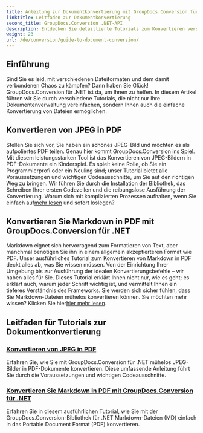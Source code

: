 ```yaml
---
title: Anleitung zur Dokumentkonvertierung mit GroupDocs.Conversion für .NET
linktitle: Leitfaden zur Dokumentkonvertierung
second_title: GroupDocs.Conversion .NET-API
description: Entdecken Sie detaillierte Tutorials zum Konvertieren verschiedener Dokumentformate mit GroupDocs.Conversion für .NET und optimieren Sie Ihren Dateiverwaltungsprozess.
weight: 23
url: /de/conversion/guide-to-document-conversion/
---
```

## Einführung

Sind Sie es leid, mit verschiedenen Dateiformaten und dem damit verbundenen Chaos zu kämpfen? Dann haben Sie Glück! GroupDocs.Conversion für .NET ist da, um Ihnen zu helfen. In diesem Artikel führen wir Sie durch verschiedene Tutorials, die nicht nur Ihre Dokumentenverwaltung vereinfachen, sondern Ihnen auch die einfache Konvertierung von Dateien ermöglichen.

## Konvertieren von JPEG in PDF

Stellen Sie sich vor, Sie haben ein schönes JPEG-Bild und möchten es als aufpoliertes PDF teilen. Genau hier kommt GroupDocs.Conversion ins Spiel. Mit diesem leistungsstarken Tool ist das Konvertieren von JPEG-Bildern in PDF-Dokumente ein Kinderspiel. Es spielt keine Rolle, ob Sie ein Programmierprofi oder ein Neuling sind; unser Tutorial bietet alle Voraussetzungen und wichtigen Codeausschnitte, um Sie auf den richtigen Weg zu bringen. Wir führen Sie durch die Installation der Bibliothek, das Schreiben Ihrer ersten Codezeilen und die reibungslose Ausführung der Konvertierung. Warum sich mit komplizierten Prozessen aufhalten, wenn Sie einfach auf[mehr lesen](./converting-jpeg-to-pdf/) und sofort loslegen?

## Konvertieren Sie Markdown in PDF mit GroupDocs.Conversion für .NET

Markdown eignet sich hervorragend zum Formatieren von Text, aber manchmal benötigen Sie ihn in einem allgemein akzeptierteren Format wie PDF. Unser ausführliches Tutorial zum Konvertieren von Markdown in PDF deckt alles ab, was Sie wissen müssen. Von der Einrichtung Ihrer Umgebung bis zur Ausführung der idealen Konvertierungsbefehle – wir haben alles für Sie. Dieses Tutorial erklärt Ihnen nicht nur, wie es geht; es erklärt auch, warum jeder Schritt wichtig ist, und vermittelt Ihnen ein tieferes Verständnis des Frameworks. Sie werden sich sicher fühlen, dass Sie Markdown-Dateien mühelos konvertieren können. Sie möchten mehr wissen? Klicken Sie hier[hier mehr lesen](./convert-markdown-to-pdf/).

## Leitfaden für Tutorials zur Dokumentkonvertierung
### [Konvertieren von JPEG in PDF](./converting-jpeg-to-pdf/)
Erfahren Sie, wie Sie mit GroupDocs.Conversion für .NET mühelos JPEG-Bilder in PDF-Dokumente konvertieren. Diese umfassende Anleitung führt Sie durch die Voraussetzungen und wichtigen Codeausschnitte.
### [Konvertieren Sie Markdown in PDF mit GroupDocs.Conversion für .NET](./convert-markdown-to-pdf/)
Erfahren Sie in diesem ausführlichen Tutorial, wie Sie mit der GroupDocs.Conversion-Bibliothek für .NET Markdown-Dateien (MD) einfach in das Portable Document Format (PDF) konvertieren.